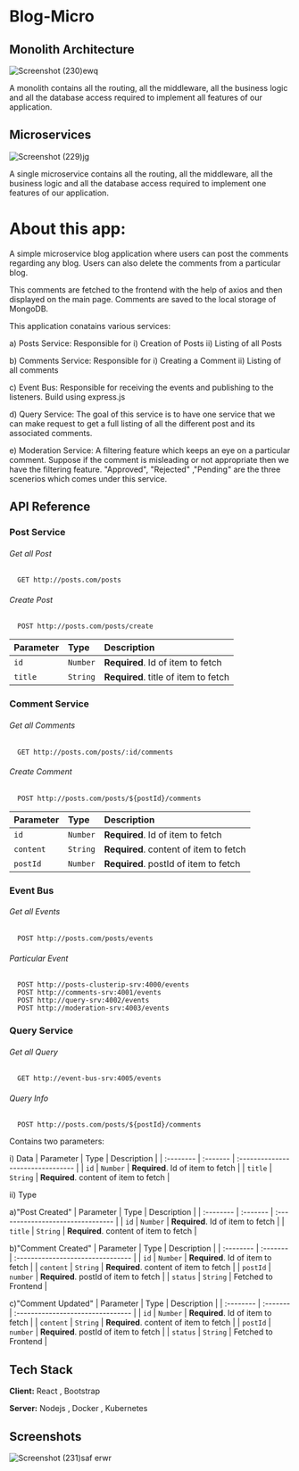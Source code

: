 
# Blog-Micro

## Monolith Architecture
![Screenshot (230)ewq](https://user-images.githubusercontent.com/97042529/218295513-fa161d6b-4022-43e4-ab4c-a482025c2141.png)

A monolith contains all the routing, all the middleware, all the business logic and all the database access required to implement all features of our application.

## Microservices
![Screenshot (229)jg](https://user-images.githubusercontent.com/97042529/218295470-f96a4eac-2c50-4cd6-bdbb-772d24bd4f28.png)

A single microservice contains all the routing, all the middleware, all the business logic and all the database access required to implement one features of our application.

# About this app:

A simple microservice blog application where users can post the comments regarding any blog. Users can also delete the comments from a particular blog.

This comments are fetched to the frontend with the help of axios and then displayed on the main page. Comments are saved to the local storage of MongoDB.

This application conatains various services: 

a) Posts Service: Responsible for i) Creation of Posts
                                 ii) Listing of all Posts

b) Comments Service: Responsible for i) Creating a Comment 
                                     ii) Listing of all comments

c) Event Bus: Responsible for receiving the events and publishing to the listeners. Build using express.js

d) Query Service: The goal of this service is to have one service
that we can make request to get a full listing of all the different post and its associated comments.

e) Moderation Service: A filtering feature which keeps an eye on a particular comment. Suppose if the comment is misleading or not appropriate then we have the filtering feature. "Approved", "Rejected" ,"Pending" are the three scenerios which comes under this service. 





## API Reference

### Post Service

###### Get all Post

```http
  GET http://posts.com/posts
```
###### Create Post

```http
  POST http://posts.com/posts/create
```
| Parameter | Type     | Description                       |
| :-------- | :------- | :-------------------------------- |
| `id`      | `Number` | **Required**. Id of item to fetch |
| `title`      | `String` | **Required**. title of item to fetch |

### Comment Service

###### Get all Comments

```http
  GET http://posts.com/posts/:id/comments
```
###### Create Comment

```http
  POST http://posts.com/posts/${postId}/comments
```
| Parameter | Type     | Description                       |
| :-------- | :------- | :-------------------------------- |
| `id`      | `Number` | **Required**. Id of item to fetch |
| `content`      | `String` | **Required**. content of item to fetch |
| `postId`      | `Number` | **Required**. postId of item to fetch |

### Event Bus

###### Get all Events

```http
  POST http://posts.com/posts/events
```
###### Particular Event

```http
  POST http://posts-clusterip-srv:4000/events
  POST http://comments-srv:4001/events
  POST http://query-srv:4002/events
  POST http://moderation-srv:4003/events
```

### Query Service

###### Get all Query

```http
  GET http://event-bus-srv:4005/events
```
###### Query Info 

```http
  POST http://posts.com/posts/${postId}/comments
```
Contains two parameters:

i) Data
| Parameter | Type     | Description                       |
| :-------- | :------- | :-------------------------------- |
| `id`      | `Number` | **Required**. Id of item to fetch |
| `title`      | `String` | **Required**. content of item to fetch |

ii) Type

a)"Post Created"
| Parameter | Type     | Description                       |
| :-------- | :------- | :-------------------------------- |
| `id`      | `Number` | **Required**. Id of item to fetch |
| `title`      | `String` | **Required**. content of item to fetch |

b)"Comment Created"
| Parameter | Type     | Description                       |
| :-------- | :------- | :-------------------------------- |
| `id`      | `Number` | **Required**. Id of item to fetch |
| `content`      | `String` | **Required**. content of item to fetch |
| `postId`      | `number` | **Required**. postId of item to fetch |
| `status`      | `String` | Fetched to Frontend |

c)"Comment Updated"
| Parameter | Type     | Description                       |
| :-------- | :------- | :-------------------------------- |
| `id`      | `Number` | **Required**. Id of item to fetch |
| `content`      | `String` | **Required**. content of item to fetch |
| `postId`      | `number` | **Required**. postId of item to fetch |
| `status`      | `String` | Fetched to Frontend |

## Tech Stack

**Client:** React , Bootstrap

**Server:** Nodejs , Docker , Kubernetes


## Screenshots

![Screenshot (231)saf erwr](https://user-images.githubusercontent.com/97042529/218298219-c73ce65d-25e8-4c37-a89c-a49378056aff.png)

